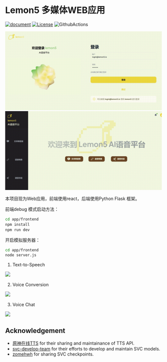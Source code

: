 # Lemon5 多媒体WEB应用


[![document](https://readthedocs.org/projects/lemon5/badge/?version=latest)](https://lemon5.readthedocs.io/zh/latest)
[![License](<https://img.shields.io/badge/License-MIT-brightgreen.svg>)](https://opensource.org/licenses/MIT)
![GithubActions](https://github.com/cylqqqcyl/lemon5/actions/workflows/test.yml/badge.svg)


<img src=imgs/login-demo.gif>

<img src=imgs/welcome-demo.gif>

本项目现为Web应用，前端使用react，后端使用Python Flask 框架。 

前端debug 模式启动方法：

```bash
cd app/frontend
npm install
npm run dev
```
开启模拟服务器：
```bash
cd app/frontend
node server.js
```

1. Text-to-Speech
<img src=imgs/text2speech-demo.gif>

2. Voice Conversion
<img src=imgs/vc-demo.gif>

3. Voice Chat
<img src=imgs/chat-demo.gif>


## Acknowledgement

- [原神在线TTS](https://genshinvoice.top/) for their sharing and maintainance of TTS API.
- [svc-develop-team](https://github.com/svc-develop-team) for their efforts to develop and maintain SVC models.
- [zomehwh](https://huggingface.co/zomehwh) for sharing SVC checkpoints.




